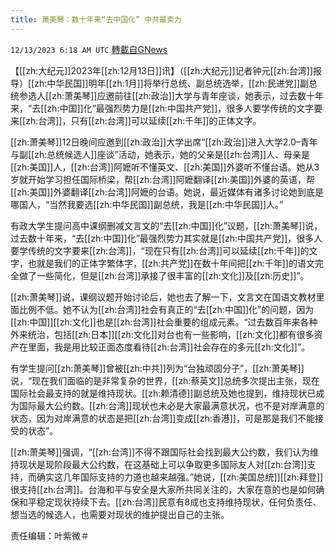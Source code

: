 ```yaml
---
title: 萧美琴：数十年来“去中国化” 中共最卖力
---
```

`12/13/2023 6:18 AM UTC` [轉載自GNews](https://gnews.org/articles/2103544)

【[[zh:大纪元]]2023年[[zh:12月13日]]讯】（[[zh:大纪元]]记者钟元[[zh:台湾]]报导）[[zh:中华民国]]明年[[zh:1月]]将举行总统、副总统选举，[[zh:民进党]]副总统参选人[[zh:萧美琴]]应邀前往[[zh:政治]]大学与青年座谈，她表示，过去数十年来，“去[[zh:中国]]化”最强烈势力是[[zh:中国共产党]]，很多人要学传统的文字要来[[zh:台湾]]，只有[[zh:台湾]]可以延续[[zh:千年]]的正体文字。

[[zh:萧美琴]]12日晚间应邀到[[zh:政治]]大学出席“[[zh:政治]]进入大学2.0–青年与副[[zh:总统候选人]]座谈”活动，她表示，她的父亲是[[zh:台湾]]人、母亲是[[zh:美国]]人，[[zh:台湾]]阿嬷听不懂英文、[[zh:美国]]外婆听不懂台语。她从3岁就开始学习担任国际桥梁，帮[[zh:台湾]]阿嬷翻译[[zh:美国]]外婆的英语，帮[[zh:美国]]外婆翻译[[zh:台湾]]阿嬷的台语。她说，最近媒体有诸多讨论她到底是哪国人，“当然我要选[[zh:中华民国]]副总统，我是[[zh:中华民国]]人。”

有政大学生提问高中课纲删减文言文的“去[[zh:中国]]化”议题，[[zh:萧美琴]]说，过去数十年来，“去[[zh:中国]]化”最强烈势力其实就是[[zh:中国共产党]]，很多人要学传统的文字要来[[zh:台湾]]，“现在只有[[zh:台湾]]可以延续[[zh:千年]]的文字，也就是我们的正体字繁体字，[[zh:共产党]]在数十年间把[[zh:千年]]的语文完全做了一些简化，但是[[zh:台湾]]承接了很丰富的[[zh:文化]]及[[zh:历史]]”。

[[zh:萧美琴]]说，课纲议题开始讨论后，她也去了解一下，文言文在国语文教材里面比例不低。她不认为[[zh:台湾]]社会有真正的“去[[zh:中国]]化”的问题，因为[[zh:中国]][[zh:文化]]也是[[zh:台湾]]社会重要的组成元素。“过去数百年来各种外来统治，包括[[zh:日本]][[zh:文化]]对台也有一些影响，[[zh:文化]]都有很多资产在里面，我是用比较正面态度看待[[zh:台湾]]社会存在的多元[[zh:文化]]”。

有学生提问[[zh:萧美琴]]曾被[[zh:中共]]列为“台独顽固分子”，[[zh:萧美琴]]说，“现在我们面临的是非常复杂的世界，[[zh:蔡英文]]总统多次提出主张，现在国际社会最支持的就是维持现状。[[zh:赖清德]]副总统及她也提到，维持现状已成为国际最大公约数。[[zh:台湾]]现状也未必是大家最满意状况，也不是对岸满意的状态，因为对岸满意的状态是把[[zh:台湾]]变成[[zh:香港]]，可是那是我们不能接受的状态”。

[[zh:萧美琴]]强调，“[[zh:台湾]]不得不跟国际社会找到最大公约数，我们认为维持现状是现阶段最大公约数，在这基础上可以争取更多国际友人对[[zh:台湾]]支持，而确实这几年国际支持的力道也越来越强。”她说，[[zh:美国总统]][[zh:拜登]]很支持[[zh:台湾]]。台海和平与安全是大家所共同关注的，大家在意的也是如何确保和平稳定现状持续下去。[[zh:台湾]]民意有8成也支持维持现状，任何负责任、想当选的候选人，也需要对现状的维护提出自己的主张。

责任编辑：叶紫微＃
